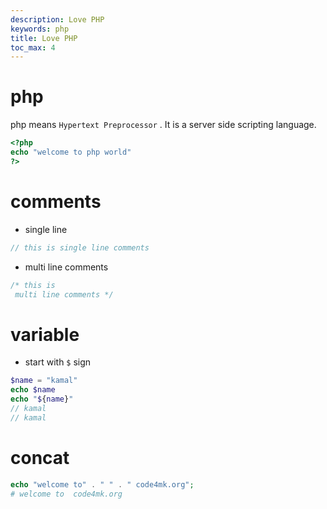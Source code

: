 ```yaml
---
description: Love PHP
keywords: php
title: Love PHP
toc_max: 4
---
```


# php

php means `Hypertext Preprocessor` . It is a server side scripting language.


```php
<?php
echo "welcome to php world"
?>
```
# comments

* single line

```php
// this is single line comments
```

* multi line comments

```php
/* this is
 multi line comments */
```

# variable

* start with `$` sign

```php
$name = "kamal"
echo $name
echo "${name}"
// kamal
// kamal
```

# concat

```php
echo "welcome to" . " " . " code4mk.org";
# welcome to  code4mk.org   
```
